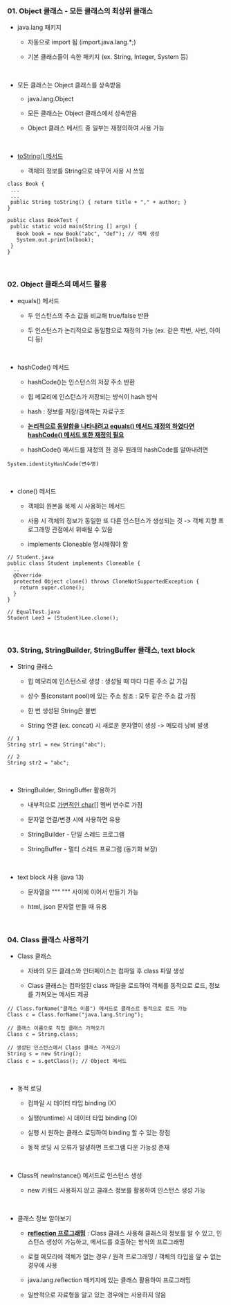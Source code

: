 <h3>01. Object 클래스 - 모든 클래스의 최상위 클래스</h3>

* java.lang 패키지

  * 자동으로 import 됨 (import.java.lang.*;)

  * 기본 클래스들이 속한 패키지 (ex. String, Integer, System 등)

<br>

* 모든 클래스는 Object 클래스를 상속받음

  * java.lang.Object

  * 모든 클래스는 Object 클래스에서 상속받음

  * Object 클래스 메서드 중 일부는 재정의하여 사용 가능

<br>

* <u>toString() 메서드</u>

  * 객체의 정보를 String으로 바꾸어 사용 시 쓰임
  
 ```
 class Book {
  ...
  ...
  public String toString() { return title + "," + author; }
 }
 
 public class BookTest {
  public static void main(String [] args) {
    Book book = new Book("abc", "def"); // 객체 생성
    System.out.println(book);
  }
 }
 ```

<br>

<h3>02. Object 클래스의 메서드 활용</h3>

* equals() 메서드

  * 두 인스턴스의 주소 값을 비교해 true/false 반환

  * 두 인스턴스가 논리적으로 동일함으로 재정의 가능 (ex. 같은 학번, 사번, 아이디 등)

<br>

* hashCode() 메서드

  * hashCode()는 인스턴스의 저장 주소 반환
  
  * 힙 메모리에 인스턴스가 저장되는 방식이 hash 방식

  * hash : 정보를 저장/검색하는 자료구조

  * <b><u>논리적으로 동일함을 나타내려고 equals() 메서드 재정의 하였다면 hashCode() 메서드 또한 재정의 필요</u></b>

  * hashCode() 메서드를 재정의 한 경우 원래의 hashCode를 알아내려면

 ```
System.identityHashCode(변수명)
 ```

<br>

* clone() 메서드

  * 객체의 원본을 복제 시 사용하는 메서드

  * 사용 시 객체의 정보가 동일한 또 다른 인스턴스가 생성되는 것 -> 객체 지향 프로그래밍 관점에서 위배될 수 있음

  * implements Cloneable 명시해줘야 함

```
// Student.java
public class Student implements Cloneable {
  ..
  @Override
  protected Object clone() throws CloneNotSupportedException {
    return super.clone();
  }
}

// EqualTest.java
Student Lee3 = (Student)Lee.clone();
```

<br>

<h3>03. String, StringBuilder, StringBuffer 클래스, text block</h3>

* String 클래스

  * 힙 메모리에 인스턴스로 생성 : 생성될 때 마다 다른 주소 값 가짐

  * 상수 풀(constant pool)에 있는 주소 참조 : 모두 같은 주소 값 가짐

  * 한 번 생성된 String은 불변
  
  * String 연결 (ex. concat) 시 새로운 문자열이 생성 -> 메모리 낭비 발생  

```
// 1
String str1 = new String("abc");

// 2
String str2 = "abc";
```

<br>

* StringBuilder, StringBuffer 활용하기

  * 내부적으로 <u>가변적인 char[]</u> 멤버 변수로 가짐
  
  * 문자열 연결/변경 시에 사용하면 유용

  * StringBuilder - 단일 스레드 프로그램

  * StringBuffer - 멀티 스레드 프로그램 (동기화 보장)

<br>

* text block 사용 (java 13)

  * 문자열을 """ """ 사이에 이어서 만들기 가능

  * html, json 문자열 만들 때 유용

<br>

<h3>04. Class 클래스 사용하기</h3>

* Class 클래스

  * 자바의 모든 클래스와 인터페이스는 컴파일 후 class 파일 생성

  * Class 클래스는 컴파일된 class 파일을 로드하여 객체를 동적으로 로드, 정보를 가져오는 메서드 제공

```
// Class.forName("클래스 이름") 메서드로 클래스르 동적으로 로드 가능
Class c = Class.forName("java.lang.String");

// 클래스 이름으로 직접 클래스 가져오기
Class c = String.class;

// 생성된 인스턴스에서 Class 클래스 가져오기
String s = new String();
Class c = s.getClass(); // Object 메서드
```

<br>

* 동적 로딩

  * 컴파일 시 데이터 타입 binding (X)
  
  * 실행(runtime) 시 데이터 타입 binding (O)

  * 실행 시 원하는 클래스 로딩하여 binding 할 수 있는 장점

  * 동적 로딩 시 오류가 발생하면 프로그램 다운 가능성 존재

<br>

* Class의 newInstance() 메서드로 인스턴스 생성

  * new 키워드 사용하지 않고 클래스 정보를 활용하여 인스턴스 생성 가능

<br>

* 클래스 정보 알아보기

  * <b><u>reflection 프로그래밍</u></b> : Class 클래스 사용해 클래스의 정보를 알 수 있고, 인스턴스 생성이 가능하고, 메서드를 호출하는 방식의 프로그래밍

  * 로컬 메모리에 객체가 없는 경우 / 원격 프로그래밍 / 객체의 타입을 알 수 없는 경우에 사용

  * java.lang.reflection 패키지에 있는 클래스 활용하여 프로그래밍
  
  * 일반적으로 자료형을 알고 있는 경우에는 사용하지 않음